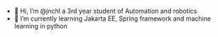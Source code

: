 - 👋 Hi, I’m @jnchl a 3rd year student of Automation and robotics
- 🌱 I’m currently learning Jakarta EE, Spring framework and machine learning in python


<!---
jnchl/jnchl is a ✨ special ✨ repository because its `README.md` (this file) appears on your GitHub profile.
You can click the Preview link to take a look at your changes.
--->
